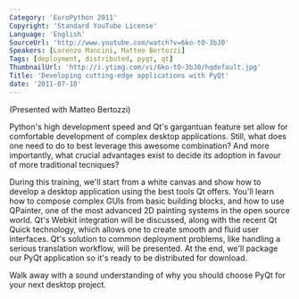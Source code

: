 ```yaml
---
Category: 'EuroPython 2011'
Copyright: 'Standard YouTube License'
Language: 'English'
SourceUrl: 'http://www.youtube.com/watch?v=6ko-tO-3bJ0'
Speakers: [Lorenzo Mancini, Matteo Bertozzi]
Tags: [deployment, distributed, pyqt, qt]
ThumbnailUrl: 'http://i.ytimg.com/vi/6ko-tO-3bJ0/hqdefault.jpg'
Title: 'Developing cutting-edge applications with PyQt'
date: '2011-07-18'
---
```

(Presented with Matteo Bertozzi)

Python's high development speed and Qt's gargantuan feature set allow for
comfortable development of complex desktop applications. Still, what does one
need to do to best leverage this awesome combination? And more importantly,
what crucial advantages exist to decide its adoption in favour of more
traditional tecniques?

During this training, we'll start from a white canvas and show how to develop
a desktop application using the best tools Qt offers. You'll learn how to
compose complex GUIs from basic building blocks, and how to use QPainter, one
of the most advanced 2D painting systems in the open source world. Qt's Webkit
integration will be discussed, along with the recent Qt Quick technology,
which allows one to create smooth and fluid user interfaces. Qt's solution to
common deployment problems, like handling a serious translation workflow, will
be presented. At the end, we'll package our PyQt application so it's ready to
be distributed for download.

Walk away with a sound understanding of why you should choose PyQt for your
next desktop project.

